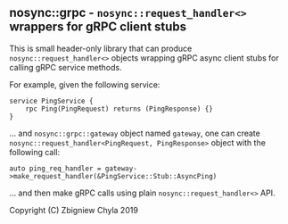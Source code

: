 
## nosync::grpc - `nosync::request_handler<>` wrappers for gRPC client stubs

This is small header-only library that can produce `nosync::request_handler<>`
objects wrapping gRPC async client stubs for calling gRPC service methods.

For example, given the following service:

    service PingService {
        rpc Ping(PingRequest) returns (PingResponse) {}
    }

... and `nosync::grpc::gateway` object named `gateway`, one can create
`nosync::request_handler<PingRequest, PingResponse>` object with the following call:

    auto ping_req_handler = gateway->make_request_handler(&PingService::Stub::AsyncPing)

... and then make gRPC calls using plain `nosync::request_handler<>` API.


Copyright (C) Zbigniew Chyla 2019
